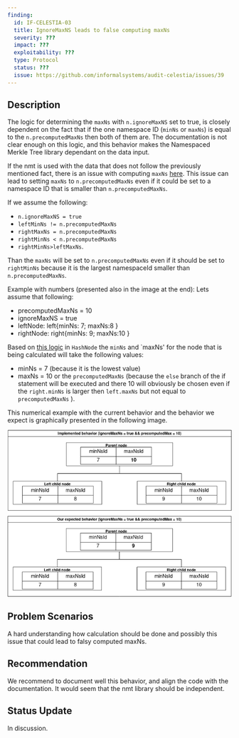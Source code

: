 ```yaml
---
finding:
  id: IF-CELESTIA-03
  title: IgnoreMaxNS leads to false computing maxNs
  severity: ???
  impact: ???
  exploitability: ???
  type: Protocol
  status: ???
  issue: https://github.com/informalsystems/audit-celestia/issues/39
---
```




## Description

The logic for determining the `maxNs` with `n.ignoreMaxNS` set to true, is closely dependent on the fact that if the one namespace ID (`minNs` or `maxNs`) is equal to the `n.precomputedMaxNs` then both of them are. The documentation is not clear enough on this logic, and this behavior makes the Namespaced Merkle Tree library dependant on the data input.

If the nmt is used with the data that does not follow the previously mentioned fact, there is an issue with computing `maxNs` [here](https://github.com/celestiaorg/nmt/blob/4276d172f18c87ebdd18da0cc4b758f0dd164118/hasher.go#L256-L263). This issue can lead to setting `maxNs` to `n.precomputedMaxNs` even if it could be set to a namespace ID that is smaller than `n.precomputedMaxNs`.

If we assume the following:
- `n.ignoreMaxNS = true`
-  `leftMinNs != n.precomputedMaxNs`
-  `rightMaxNs = n.precomputedMaxNs`
-  `rightMinNs < n.precomputedMaxNs`
-  `rightMinNs>leftMaxNs`.

Than the `maxNs` will be set to `n.precomputedMaxNs` even if it should be set to `rightMinNs` because it is the largest namespaceId smaller than `n.precomputedMaxNs`.

Example with numbers (presented also in the image at the end):
Lets assume that following:
- precomputedMaxNs = 10
- ignoreMaxNS = true
- leftNode:  left{minNs: 7; maxNs:8 }
- rightNode:  right{minNs: 9; maxNs:10 }

Based on [this logic](https://github.com/celestiaorg/nmt/blob/4276d172f18c87ebdd18da0cc4b758f0dd164118/hasher.go#L256-L263) in `HashNode` the  `minNs` and `maxNs' for the node that is being calculated will take the following values:
- minNs = 7 (because it is the lowest value)
- maxNs = 10 or the `precomputedMaxNs` (because the `else` branch of the if statement will be executed and there 10 will obviously be chosen even if the  `right.minNs` is larger then `left.maxNs` but not equal to `precomputedMaxNs` ).

This numerical example with the current behavior and the behavior we expect is graphically  presented in the following image.

![ignoreMaxNamespace](../images/ignoreMaxNamespace.png)


## Problem Scenarios
A hard understanding how calculation should be done and possibly this issue that could lead to falsy computed maxNs.


## Recommendation
We recommend to document well this behavior, and align the code with the documentation. It would seem that the nmt library should be independent.


## Status Update
In discussion. 